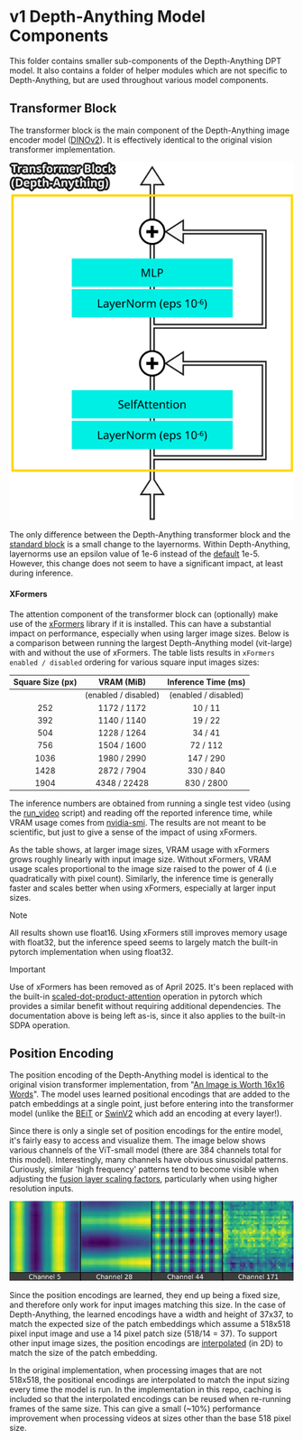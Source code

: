 # v1 Depth-Anything Model Components

This folder contains smaller sub-components of the Depth-Anything DPT model. It also contains a folder of helper modules which are not specific to Depth-Anything, but are used throughout various model components.


## Transformer Block

The transformer block is the main component of the Depth-Anything image encoder model ([DINOv2](https://github.com/facebookresearch/dinov2)). It is effectively identical to the original vision transformer implementation.

<p align="center">
  <img src=".readme_assets/transformer_block_depthanything.svg" alt="Schematic diagram of the transformer block for the Depth-Anything image encoder. It matches the original vision transformer block in every way, except that the layernorm entries use a non-default epsilon value of 1e-6">
</p>

The only difference between the Depth-Anything transformer block and the [standard block](https://github.com/heyoeyo/muggled_dpt/tree/main/lib#image-encoder-model) is a small change to the layernorms. Within Depth-Anything, layernorms use an epsilon value of 1e-6 instead of the [default](https://pytorch.org/docs/stable/generated/torch.nn.LayerNorm.html) 1e-5. However, this change does not seem to have a significant impact, at least during inference.

#### XFormers

The attention component of the transformer block can (optionally) make use of the [xFormers](https://github.com/facebookresearch/xformers) library if it is installed. This can have a substantial impact on performance, especially when using larger image sizes. Below is a comparison between running the largest Depth-Anything model (vit-large) with and without the use of xFormers. The table lists results in `xFormers enabled / disabled` ordering for various square input images sizes:

| Square Size (px) | VRAM (MiB) | Inference Time (ms) |
| :--------------: | :--------: | :-----------------: |
|              | (enabled / disabled) | (enabled / disabled) | 
| 252              | 1172 / 1172  | 10 / 11           |
| 392              | 1140 / 1140  | 19 / 22           |
| 504              | 1228 / 1264  | 34 / 41           |
| 756              | 1504 / 1600  | 72 / 112          |
| 1036             | 1980 / 2990  | 147 / 290         |
| 1428             | 2872 / 7904  | 330 / 840         |
| 1904             | 4348 / 22428 | 830 / 2800        |

The inference numbers are obtained from running a single test video (using the [run_video](https://github.com/heyoeyo/muggled_dpt/tree/main?tab=readme-ov-file#run-video-or-webcam) script) and reading off the reported inference time, while VRAM usage comes from [nvidia-smi](https://developer.nvidia.com/nvidia-system-management-interface). The results are not meant to be scientific, but just to give a sense of the impact of using xFormers.

As the table shows, at larger image sizes, VRAM usage with xFormers grows roughly linearly with input image size. Without xFormers, VRAM usage scales proportional to the image size raised to the power of 4 (i.e quadratically with pixel count). Similarly, the inference time is generally faster and scales better when using xFormers, especially at larger input sizes.

> [!Note]
> All results shown use float16. Using xFormers still improves memory usage with float32, but the inference speed seems to largely match the built-in pytorch implementation when using float32.

> [!Important]
>Use of xFormers has been removed as of April 2025. It's been replaced with the built-in [scaled-dot-product-attention](https://pytorch.org/docs/stable/generated/torch.nn.functional.scaled_dot_product_attention.html) operation in pytorch which provides a similar benefit without requiring additional dependencies. The documentation above is being left as-is, since it also applies to the built-in SDPA operation.


## Position Encoding

The position encoding of the Depth-Anything model is identical to the original vision transformer implementation, from "[An Image is Worth 16x16 Words](https://arxiv.org/abs/2010.11929)". The model uses learned positional encodings that are added to the patch embeddings at a single point, just before entering into the transformer model (unlike the [BEiT](https://github.com/heyoeyo/muggled_dpt/tree/main/lib/v31_beit/components#relative-position-encoder) or [SwinV2](https://github.com/heyoeyo/muggled_dpt/tree/main/lib/v31_swinv2/components#relative-position-encoder) which add an encoding at every layer!).

Since there is only a single set of position encodings for the entire model, it's fairly easy to access and visualize them. The image below shows various channels of the ViT-small model (there are 384 channels total for this model). Interestingly, many channels have obvious sinusoidal patterns. Curiously, similar 'high frequency' patterns tend to become visible when adjusting the [fusion layer scaling factors](https://github.com/heyoeyo/muggled_dpt/tree/main/experiments#fusion-scaling), particularly when using higher resolution inputs.

<p align="center">
  <img src=".readme_assets/depthanything_posenc.webp" alt="Visualization of multiple channels of the learned positional encodings for the Depth-Anything (small) model. Some of the patterns show clear horizontal and vertical bands that are similar to 2D sinusoids.">
</p>

Since the position encodings are learned, they end up being a fixed size, and therefore only work for input images matching this size. In the case of Depth-Anything, the learned encodings have a width and height of 37x37, to match the expected size of the patch embeddings which assume a 518x518 pixel input image and use a 14 pixel patch size (518/14 = 37). To support other input image sizes, the position encodings are [interpolated](https://pytorch.org/docs/stable/generated/torch.nn.functional.interpolate.html) (in 2D) to match the size of the patch embedding.

In the original implementation, when processing images that are not 518x518, the positional encodings are interpolated to match the input sizing every time the model is run. In the implementation in this repo, caching is included so that the interpolated encodings can be reused when re-running frames of the same size. This can give a small (~10%) performance improvement when processing videos at sizes other than the base 518 pixel size.